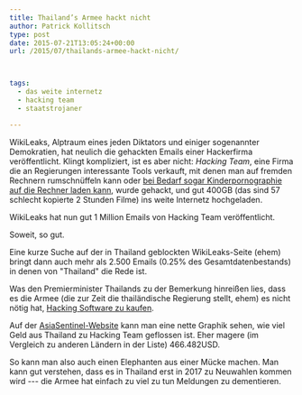 ```yaml
---
title: Thailand’s Armee hackt nicht
author: Patrick Kollitsch
type: post
date: 2015-07-21T13:05:24+00:00
url: /2015/07/thailands-armee-hackt-nicht/



tags:
  - das weite internetz
  - hacking team
  - staatstrojaner

---
```

WikiLeaks, Alptraum eines jeden Diktators und einiger sogenannter Demokratien, hat neulich die gehackten Emails einer Hackerfirma ver&ouml;ffentlicht. Klingt kompliziert, ist es aber nicht: _Hacking Team_, eine Firma die an Regierungen interessante Tools verkauft, mit denen man auf fremden Rechnern rumschn&uuml;ffeln kann oder [bei Bedarf sogar Kinderpornographie auf die Rechner laden kann][1], wurde gehackt, und gut 400GB (das sind 57 schlecht kopierte 2 Stunden Filme) ins weite Internetz hochgeladen. 

WikiLeaks hat nun gut 1 Million Emails von Hacking Team ver&ouml;ffentlicht. 

Soweit, so gut. 

Eine kurze Suche auf der in Thailand geblockten WikiLeaks-Seite (ehem) bringt dann auch mehr als 2.500 Emails (0.25% des Gesamtdatenbestands) in denen von "Thailand" die Rede ist. 

Was den Premierminister Thailands zu der Bemerkung hinrei&szlig;en lies, dass es die Armee (die zur Zeit die thail&auml;ndische Regierung stellt, ehem) es nicht n&ouml;tig hat, [Hacking Software zu kaufen][2]. 

Auf der [AsiaSentinel-Website][3] kann man eine nette Graphik sehen, wie viel Geld aus Thailand zu Hacking Team geflossen ist. Eher magere (im Vergleich zu anderen L&auml;ndern in der Liste) 466.482USD. 

So kann man also auch einen Elephanten aus einer M&uuml;cke machen. Man kann gut verstehen, dass es in Thailand erst in 2017 zu Neuwahlen kommen wird --- die Armee hat einfach zu viel zu tun Meldungen zu dementieren.

 [1]: https://cdn.arstechnica.net/wp-content/uploads/2015/07/hacking-team-code.png
 [2]: http://www.nationmultimedia.com/politics/PM-denies-WikiLeaks-claim-30264912.html
 [3]: http://www.asiasentinel.com/society/asia-governments-spy-citizens/